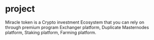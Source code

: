 # project
Miracle token is a Crypto investment Ecosystem that you can rely on through premium program Exchanger platform, Duplicate Masternodes platform, Staking platform, Farming platform.
